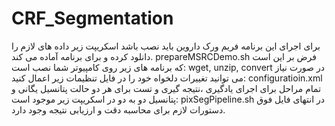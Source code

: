 # CRF_Segmentation
برای اجرای این برنامه فریم ورک داروین باید نصب باشد
اسکریپت زیر داده های لازم را دانلود کرده و برای برنامه آماده می کند.
prepareMSRCDemo.sh
فرض بر این است که برنامه های زیر روی کامپیوتر شما نصب است:
wget, unzip, convert
در صورت نیاز می توانید تغییرات دلخواه خود را در فایل تنظیمات زیر اعمال کنید:
configuratioin.xml
تمام مراحل برای اجرای یادگیری ،نتیجه گیری و تست برای هر دو حالت پتانسیل یگانی و پتانسیل دو به دو در اسکریپت زیر موجود است:
pixSegPipeline.sh
در انتهای فایل فوق دستورات لازم برای محاسبه دقت و ارزیابی نتیجه وجود دارد.
